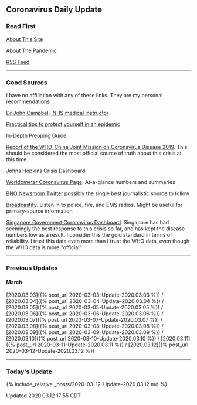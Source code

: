 ## Coronavirus Daily Update


### Read First

[About This Site](about/about.md)

[About The Pandemic](about/ncov.md)

[RSS Feed](/feed.xml)

----

### Good Sources

I have no affiliation with any of these links. They are my personal
recommendations

[Dr John Campbell, NHS medical
instructor](https://www.youtube.com/user/Campbellteaching)

[Practical tips to protect yourself in an
epidemic](http://beatthecoronavirus.com/)

[In-Depth Prepping Guide](https://theprepared.com/wuhan-coronavirus/)

[Report of the WHO-China Joint Mission on Coronavirus Disease 2019](https://www.who.int/docs/default-source/coronaviruse/who-china-joint-mission-on-covid-19-final-report.pdf). This should be considered the most official source of truth about this crisis at this time.

[Johns Hopkins Crisis
Dashboard](https://gisanddata.maps.arcgis.com/apps/opsdashboard/index.html#/bda7594740fd40299423467b48e9ecf6)

[Worldometer Coronavirus Page](https://www.worldometers.info/coronavirus/). At-a-glance numbers and summaries

[BNO Newsroom
Twitter](https://twitter.com/BNODesk?ref_src=twsrc%5Egoogle%7Ctwcamp%5Eserp%7Ctwgr%5Eauthor)
possibly the single best journalistic source to follow

[Broadcastify](https://www.broadcastify.com/). Listen in to police, fire, and EMS radios. Might be useful for primary-source information

[Singapore Government Coronavirus
Dashboard](https://co.vid19.sg/dashboard). Singapore has had seemingly
the best response to this crisis so far, and has kept the disease
numbers low as a result. I consider this the gold standard in terms of
reliability. I trust this data even more than I trust the WHO data, even
though the WHO data is more "official"

----

### Previous Updates

#### March

[2020.03.03]({% post_url 2020-03-03-Update-2020.03.03 %}) /
[2020.03.04]({% post_url 2020-03-04-Update-2020.03.04 %}) /
[2020.03.05]({% post_url 2020-03-05-Update-2020.03.05 %}) /
[2020.03.06]({% post_url 2020-03-06-Update-2020.03.06 %}) /
[2020.03.07]({% post_url 2020-03-07-Update-2020.03.07 %}) /
[2020.03.08]({% post_url 2020-03-08-Update-2020.03.08 %}) /
[2020.03.09]({% post_url 2020-03-09-Update-2020.03.09 %}) /
[2020.03.10]({% post_url 2020-03-10-Update-2020.03.10 %}) /
[2020.03.11]({% post_url 2020-03-11-Update-2020.03.11 %}) /
[2020.03.12]({% post_url 2020-03-12-Update-2020.03.12 %})


----

### Today's Update

{% include_relative _posts/2020-03-12-Update-2020.03.12.md %}

Updated 2020.03.12 17:55 CDT
